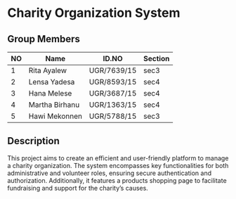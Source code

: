 # Charity Organization System

## Group Members

| NO | Name           | ID.NO       | Section |
|----|----------------|-------------|---------|
| 1  | Rita Ayalew    | UGR/7639/15 | sec3    |
| 2  | Lensa Yadesa   | UGR/8593/15 | sec4    |
| 3  | Hana Melese    | UGR/3687/15 | sec4    |
| 4  | Martha Birhanu | UGR/1363/15 | sec4    |
| 5  | Hawi Mekonnen  | UGR/5788/15 | sec3    |

## Description

This project aims to create an efficient and user-friendly platform to manage a charity organization. The system encompasses key functionalities for both administrative and volunteer roles, ensuring secure authentication and authorization. Additionally, it features a products shopping page to facilitate fundraising and support for the charity’s causes.
